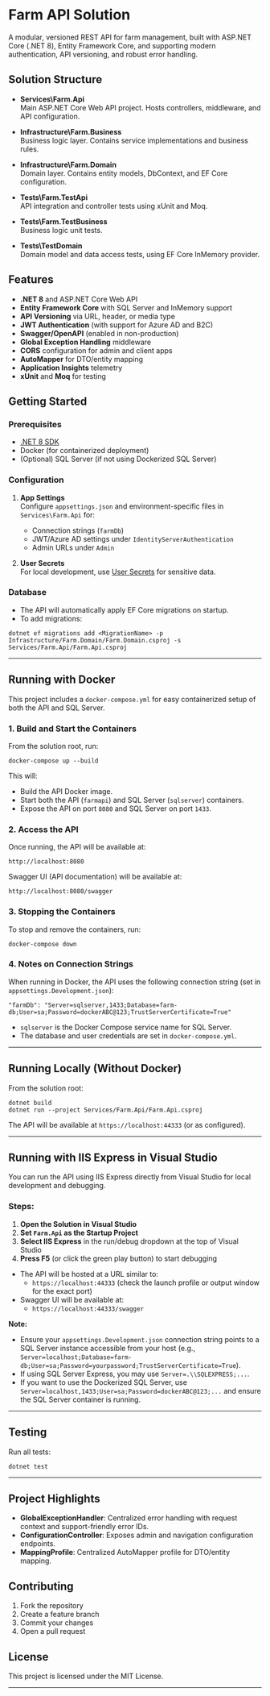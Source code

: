 # Farm API Solution

A modular, versioned REST API for farm management, built with ASP.NET Core (.NET 8), Entity Framework Core, and supporting modern authentication, API versioning, and robust error handling.

## Solution Structure

- **Services\Farm.Api**  
  Main ASP.NET Core Web API project. Hosts controllers, middleware, and API configuration.

- **Infrastructure\Farm.Business**  
  Business logic layer. Contains service implementations and business rules.

- **Infrastructure\Farm.Domain**  
  Domain layer. Contains entity models, DbContext, and EF Core configuration.

- **Tests\Farm.TestApi**  
  API integration and controller tests using xUnit and Moq.

- **Tests\Farm.TestBusiness**  
  Business logic unit tests.

- **Tests\TestDomain**  
  Domain model and data access tests, using EF Core InMemory provider.

## Features

- **.NET 8** and ASP.NET Core Web API
- **Entity Framework Core** with SQL Server and InMemory support
- **API Versioning** via URL, header, or media type
- **JWT Authentication** (with support for Azure AD and B2C)
- **Swagger/OpenAPI** (enabled in non-production)
- **Global Exception Handling** middleware
- **CORS** configuration for admin and client apps
- **AutoMapper** for DTO/entity mapping
- **Application Insights** telemetry
- **xUnit** and **Moq** for testing

## Getting Started

### Prerequisites

- [.NET 8 SDK](https://dotnet.microsoft.com/download)
- Docker (for containerized deployment)
- (Optional) SQL Server (if not using Dockerized SQL Server)

### Configuration

1. **App Settings**  
   Configure `appsettings.json` and environment-specific files in `Services\Farm.Api` for:
   - Connection strings (`farmDb`)
   - JWT/Azure AD settings under `IdentityServerAuthentication`
   - Admin URLs under `Admin`

2. **User Secrets**  
   For local development, use [User Secrets](https://learn.microsoft.com/en-us/aspnet/core/security/app-secrets) for sensitive data.

### Database

- The API will automatically apply EF Core migrations on startup.
- To add migrations:

```
dotnet ef migrations add <MigrationName> -p Infrastructure/Farm.Domain/Farm.Domain.csproj -s Services/Farm.Api/Farm.Api.csproj
```

---

## Running with Docker

This project includes a `docker-compose.yml` for easy containerized setup of both the API and SQL Server.

### 1. Build and Start the Containers

From the solution root, run:

```
docker-compose up --build
```

This will:
- Build the API Docker image.
- Start both the API (`farmapi`) and SQL Server (`sqlserver`) containers.
- Expose the API on port `8080` and SQL Server on port `1433`.

### 2. Access the API

Once running, the API will be available at:

```
http://localhost:8080
```

Swagger UI (API documentation) will be available at:

```
http://localhost:8080/swagger
```

### 3. Stopping the Containers

To stop and remove the containers, run:

```
docker-compose down
```

### 4. Notes on Connection Strings

When running in Docker, the API uses the following connection string (set in `appsettings.Development.json`):

```
"farmDb": "Server=sqlserver,1433;Database=farm-db;User=sa;Password=dockerABC@123;TrustServerCertificate=True"
```
- `sqlserver` is the Docker Compose service name for SQL Server.
- The database and user credentials are set in `docker-compose.yml`.

---

## Running Locally (Without Docker)

From the solution root:

```
dotnet build
dotnet run --project Services/Farm.Api/Farm.Api.csproj
```

The API will be available at `https://localhost:44333` (or as configured).

---

## Running with IIS Express in Visual Studio

You can run the API using IIS Express directly from Visual Studio for local development and debugging.

### Steps:

1. **Open the Solution in Visual Studio**
2. **Set `Farm.Api` as the Startup Project**
3. **Select IIS Express** in the run/debug dropdown at the top of Visual Studio
4. **Press F5** (or click the green play button) to start debugging

- The API will be hosted at a URL similar to:
  - `https://localhost:44333` (check the launch profile or output window for the exact port)
- Swagger UI will be available at:
  - `https://localhost:44333/swagger`

**Note:**
- Ensure your `appsettings.Development.json` connection string points to a SQL Server instance accessible from your host (e.g., `Server=localhost;Database=farm-db;User=sa;Password=yourpassword;TrustServerCertificate=True`).
- If using SQL Server Express, you may use `Server=.\\SQLEXPRESS;...`.
- If you want to use the Dockerized SQL Server, use `Server=localhost,1433;User=sa;Password=dockerABC@123;...` and ensure the SQL Server container is running.

---

## Testing

Run all tests:

```
dotnet test
```

---

## Project Highlights

- **GlobalExceptionHandler**: Centralized error handling with request context and support-friendly error IDs.
- **ConfigurationController**: Exposes admin and navigation configuration endpoints.
- **MappingProfile**: Centralized AutoMapper profile for DTO/entity mapping.

## Contributing

1. Fork the repository
2. Create a feature branch
3. Commit your changes
4. Open a pull request

## License

This project is licensed under the MIT License.

---